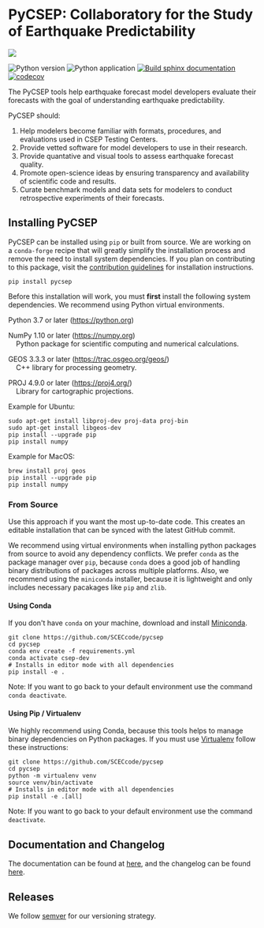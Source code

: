 # PyCSEP: Collaboratory for the Study of Earthquake Predictability

![](http://hypocenter.usc.edu/research/badges/CSEP2_Logo_CMYK.png)

![Python version](http://hypocenter.usc.edu/research/badges/pycsep-python.svg)
![Python application](https://github.com/SCECCode/csep2/workflows/Python%20application/badge.svg)
[![Build sphinx documentation](https://github.com/SCECCode/csep2/workflows/Build%20sphinx%20documentation/badge.svg)](https://cseptesting.org)
[![codecov](https://codecov.io/gh/SCECcode/csep2/branch/dev/graph/badge.svg)](https://codecov.io/gh/SCECcode/csep2)

The PyCSEP tools help earthquake forecast model developers evaluate their forecasts with the goal of understanding
earthquake predictability.

PyCSEP should:
1. Help modelers become familiar with formats, procedures, and evaluations used in CSEP Testing Centers.
2. Provide vetted software for model developers to use in their research.
3. Provide quantative and visual tools to assess earthquake forecast quality.
4. Promote open-science ideas by ensuring transparency and availability of scientific code and results.
5. Curate benchmark models and data sets for modelers to conduct retrospective experiments of their forecasts.

## Installing PyCSEP

PyCSEP can be installed using `pip` or built from source. We are working on a `conda-forge` recipe that will greatly
simplify the installation process and remove the need to install system dependencies. If you plan on contributing to this 
package, visit the [contribution guidelines](https://github.com/SCECcode/pycsep/blob/master/CONTRIBUTING.md) for 
installation instructions.

    pip install pycsep

Before this installation will work, you must **first** install the following system dependencies. We recommend using Python
virtual environments.

Python 3.7 or later (https://python.org)

NumPy 1.10 or later (https://numpy.org)  
&nbsp;&nbsp;&nbsp;&nbsp;Python package for scientific computing and numerical calculations.

GEOS 3.3.3 or later (https://trac.osgeo.org/geos/)  
&nbsp;&nbsp;&nbsp;&nbsp;C++ library for processing geometry.

PROJ 4.9.0 or later (https://proj4.org/)  
&nbsp;&nbsp;&nbsp;&nbsp;Library for cartographic projections. 

Example for Ubuntu:

    sudo apt-get install libproj-dev proj-data proj-bin  
    sudo apt-get install libgeos-dev 
    pip install --upgrade pip
    pip install numpy
    
Example for MacOS:

    brew install proj geos
    pip install --upgrade pip
    pip install numpy
    
### From Source

Use this approach if you want the most up-to-date code. This creates an editable installation that can be synced with 
the latest GitHub commit. 

We recommend using virtual environments when installing python packages from source to avoid any dependency conflicts. We prefer 
`conda` as the package manager over `pip`, because `conda` does a good job of handling binary distributions of packages
across multiple platforms. Also, we recommend using the `miniconda` installer, because it is lightweight and only includes
necessary pacakages like `pip` and `zlib`. 

#### Using Conda
If you don't have `conda` on your machine, download and install [Miniconda](https://docs.conda.io/en/latest/miniconda.html).

    git clone https://github.com/SCECcode/pycsep
    cd pycsep
    conda env create -f requirements.yml
    conda activate csep-dev
    # Installs in editor mode with all dependencies
    pip install -e .
    
Note: If you want to go back to your default environment use the command `conda deactivate`.

#### Using Pip / Virtualenv

We highly recommend using Conda, because this tools helps to manage binary dependencies on Python packages. If you
must use [Virtualenv](https://packaging.python.org/guides/installing-using-pip-and-virtual-environments/)
follow these instructions:  

    git clone https://github.com/SCECcode/pycsep
    cd pycsep
    python -m virtualenv venv
    source venv/bin/activate
    # Installs in editor mode with all dependencies
    pip install -e .[all]
    
 Note: If you want to go back to your default environment use the command `deactivate`.   

## Documentation and Changelog

The documentation can be found at [here](https://cseptesting.org), and the changelog can be found 
[here](https://github.com/SCECcode/pycsep/blob/master/CHANGELOG.txt).

## Releases 

We follow [semver](https://semver.org/) for our versioning strategy. 